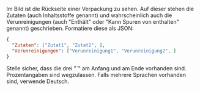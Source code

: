 Im Bild ist die Rückseite einer Verpackung zu sehen. Auf dieser stehen die Zutaten (auch Inhaltsstoffe genannt) und wahrscheinlich auch die Verunreinigungen (auch "Enthält" oder "Kann Spuren von enthalten" genannt) geschrieben. Formatiere diese als JSON:
```json
{
  "Zutaten": ["Zutat1", "Zutat2", ],
  "Verunreinigungen": ["Verunreinigung1", "Verunreinigung2", ]
}
```
Stelle sicher, dass die drei "`" am Anfang und am Ende vorhanden sind. Prozentangaben sind wegzulassen. Falls mehrere Sprachen vorhanden sind, verwende Deutsch.
